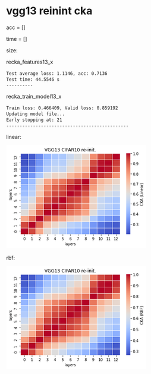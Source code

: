 # vgg13 reinint cka
acc = [] 

time = []

size:

recka_features13_x
```
Test average loss: 1.1146, acc: 0.7136
Test time: 44.5546 s
----------

```

recka_train_model13_x
```
Train loss: 0.466409, Valid loss: 0.859192
Updating model file...
Early stopping at: 21
----------------------------------------------

```

linear:

![recka13linear](recka13linear.png)

rbf:

![recka13rbf](recka13rbf.png)
